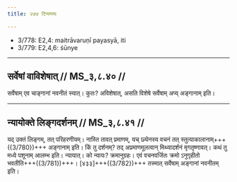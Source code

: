 ```yaml
---
title: २७७ टिप्पणयः

---
```

- 3/778: E2,4: maitrāvaruṇī payasyā, iti
- 3/779: E2,4,6: śūnye

____________________________________________


## सर्वेषां वाविशेषात् // MS_३,८.४० //

सर्वेषाम् एव चाङ्गानां नवनीतं स्यात्। कुतः? अविशेषात्, असति विशेषे सर्वेषाम् अप्य् अङ्गानाम् इति।


____________________________________________

## न्यायोक्ते लिङ्गदर्शनम् // MS_३,८.४१ //

यद् उक्तं लिङ्गम्, तत् परिहरणीयम्। नास्ति तावत् प्रमाणम्, यच् छ्येनस्य वचनं तत् स्तुत्याकालानाम्+++({3/780})+++ अङ्गानाम् इति। किं तु दर्शनम्? तद् अप्रमाणमूलत्वान् मिथ्यादर्शनं मृगतृष्णावत्। कथं तु मध्ये पशूनाम् आलम्भ इति। न्यायात्। को न्यायः? क्रमानुग्रहः। एवं वचनवर्जितः क्रमो ऽनुगृहीतो भवतीति+++({3/781})+++। [४३३]+++({3/782})+++ तस्मात् सर्वेषाम् अङ्गानां नवनीतम् इति।
